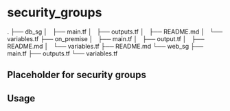 security_groups
===============

.
├── db_sg
│   ├── main.tf
│   ├── outputs.tf
│   ├── README.md
│   └── variables.tf
├── on_premise
│   ├── main.tf
│   ├── output.tf
│   ├── README.md
│   └── variables.tf
├── README.md
└── web_sg
    ├── main.tf
    ├── outputs.tf
    └── variables.tf

Placeholder for security groups
-------------------------------


Usage
----
